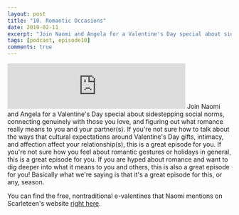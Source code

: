 ```yaml
---
layout: post
title: "10. Romantic Occasions"
date: 2019-02-11
excerpt: "Join Naomi and Angela for a Valentine's Day special about sidestepping social norms, connecting genuinely with those you love, and figuring out what romance really means to you and your partner(s)."
tags: [podcast, episode10]
comments: true
---
```

<iframe src="https://anchor.fm/queerly-yours/embed/episodes/10--Romantic-Occasions-e36a1j" height="102px" width="400px" frameborder="0" scrolling="no"></iframe>
Join Naomi and Angela for a Valentine's Day special about sidestepping social norms, connecting genuinely with those you love, and figuring out what romance really means to you and your partner(s). If you're not sure how to talk about the ways that cultural expectations around Valentine's Day gifts, intimacy, and affection affect your relationship(s), this is a great episode for you. If you're not sure how you feel about romantic gestures or holidays in general, this is a great episode for you. If you are hyped about romance and want to dig deeper into what it means to you and others, this is also a great episode for you! Basically what we're saying is that it's a great episode for this, or any, season.

You can find the free, nontraditional e-valentines that Naomi mentions on Scarleteen's website <a href="http://www.scarleteen.com/ecards">right here</a>.
